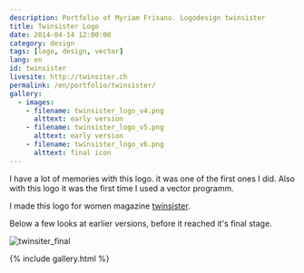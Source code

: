 ```yaml
---
description: Portfolio of Myriam Frisano. Logodesign twinsister
title: Twinsister Logo
date: 2014-04-14 12:00:00
category: design
tags: [logo, design, vector]
lang: en
id: twinsister
livesite: http://twinsiter.ch
permalink: /en/portfolio/twinsister/
gallery:
  - images:
    - filename: twinsister_logo_v4.png
      alttext: early version
    - filename: twinsister_logo_v5.png
      alttext: early version
    - filename: twinsister_logo_v6.png
      alttext: final icon
---
```

I have a lot of memories with this logo. it was one of the first ones I did. Also with this logo it was the first time I used a vector programm.

I made this logo for women magazine [twinsister](http://twinsister.ch).

Below a few looks at earlier versions, before it reached it's final stage.

![twinsiter_final]({{site.img_dir}}/twinsiter_logo_final.png)

{% include gallery.html %}


<style>
    .masonry img,
    #imagelightbox {
        background: white;
    }
</style>
